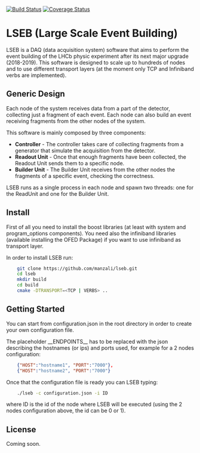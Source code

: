 [![Build Status](https://travis-ci.org/manzali/lseb.svg?branch=master)](https://travis-ci.org/manzali/lseb)
[![Coverage Status](https://coveralls.io/repos/manzali/lseb/badge.svg?branch=master&service=github)](https://coveralls.io/github/manzali/lseb?branch=master)

# LSEB (Large Scale Event Building)

LSEB is a DAQ (data acquisition system) software that aims to perform the event building of the LHCb physic experiment after its next major upgrade (2018-2019). This software is designed to scale up to hundreds of nodes and to use different transport layers (at the moment only TCP and Infiniband verbs are implemented).

## Generic Design

Each node of the system receives data from a part of the detector, collecting just a fragment of each event. Each node can also build an event receiving fragments from the other nodes of the system.

This software is mainly composed by three components:
* **Controller** - The controller takes care of collecting fragments from a generator that simulate the acquisition from the detector.
* **Readout Unit** - Once that enough fragments have been collected, the Readout Unit sends them to a specific node.
* **Builder Unit** - The Builder Unit receives from the other nodes the fragments of a specific event, checking the correctness.

LSEB runs as a single process in each node and spawn two threads: one for the ReadUnit and one for the Builder Unit.

## Install

First of all you need to install the boost libraries (at least with system and program_options components). You need also the infiniband libraries (available installing the OFED Package) if you want to use infiniband as transport layer.

In order to install LSEB run:

```Bash
    git clone https://github.com/manzali/lseb.git
    cd lseb
    mkdir build
    cd build
    cmake -DTRANSPORT=<TCP | VERBS> ..
```

## Getting Started

You can start from configuration.json in the root directory in order to create your own configuration file.

The placeholder \_\_ENDPOINTS\_\_ has to be replaced with the json describing the hostnames (or ips) and ports used, for example for a 2 nodes configuration:

```JSON
    {"HOST":"hostname1", "PORT":"7000"},
    {"HOST":"hostname2", "PORT":"7000"}
```

Once that the configuration file is ready you can LSEB typing:

```Bash
    ./lseb -c configuration.json -i ID
```
where ID is the id of the node where LSEB will be executed (using the 2 nodes configuration above, the id can be 0 or 1).

## License

Coming soon.
